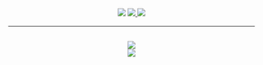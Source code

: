 <h3 align="center">
  <img src="https://img.shields.io/github/followers/Auxior?label=Followers&style=for-the-badge&color=blue">
  <a href="https://discord.gg/a34bupJvwt/" alt="Discord">
      <img src="https://img.shields.io/discord/1074598387611090964?label=discord&style=for-the-badge&color=blue"/>
  </a>
  <a href="https://iswd.top" alt="Website">
      <img src="https://img.shields.io/website?down_color=red&down_message=Offline&style=for-the-badge&up_color=blue&up_message=Online&url=https%3A%2F%2Fiswd.top"/>
  </a>
</h3>

<hr>

<h2 align="center">
  <a href="https://github.com/Auxior">
    <img align="center" src="https://github-readme-stats.vercel.app/api/?username=Auxior&show_icons=true&theme=onedark">
  </a>
  <br>
  <a href="https://github.com/Auxior">
    <img align="center" src="https://github-readme-stats.vercel.app/api/top-langs/?username=Auxior&layout=compact&theme=onedark">
  </a>
</h2>
